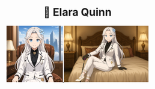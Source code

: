 <h1 align="center">💫 Elara Quinn</h1>

<div align="center">
  <a href="https://raw.githubusercontent.com/DxrRin/ai_source/refs/heads/Elara_Quinn/image/elara_avatar.webp" target="_blank">
    <img src="image/elara_avatar.webp" width="150"/>
  </a>

  <a href="https://raw.githubusercontent.com/DxrRin/ai_source/refs/heads/Elara_Quinn/image/elara_background.webp" target="_blank">
    <img src="image/elara_background.webp" width="225"/>
  </a>
</div>
